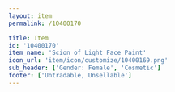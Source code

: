 ```yaml
---
layout: item
permalink: /10400170

title: Item
id: '10400170'
item_name: 'Scion of Light Face Paint'
icon_url: 'item/icon/customize/10400169.png'
sub_header: ['Gender: Female', 'Cosmetic']
footer: ['Untradable, Unsellable']
---
```

